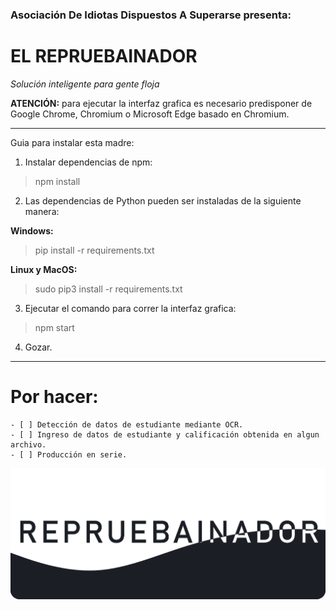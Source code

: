 ### Asociación De Idiotas Dispuestos A Superarse presenta:
# EL REPRUEBAINADOR
*Solución inteligente para gente floja*

**ATENCIÓN:** para ejecutar la interfaz grafica es necesario predisponer de Google Chrome, Chromium o Microsoft Edge basado en Chromium.

---

Guia para instalar esta madre:
1. Instalar dependencias de npm: 

>npm install

2. Las dependencias de Python pueden ser instaladas de la siguiente manera:

**Windows:**
>pip install -r requirements.txt

**Linux y MacOS:**
>sudo pip3 install -r requirements.txt
3. Ejecutar el comando para correr la interfaz grafica:
>npm start
4. Gozar.

---
# Por hacer:
    - [ ] Detección de datos de estudiante mediante OCR.
    - [ ] Ingreso de datos de estudiante y calificación obtenida en algun archivo.
    - [ ] Producción en serie.

![Logotipo](static/images/Logo2.png)